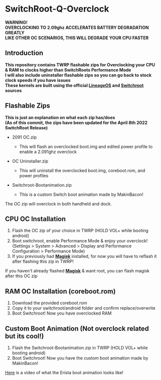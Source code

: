 # SwitchRoot-Q-Overclock
**WARNING!**<br />
**OVERCLOCKING TO 2.09ghz ACCELERATES BATTERY DEGRADATION GREATLY**<br />
**LIKE OTHER OC SCENARIOS, THIS WILL DEGRADE YOUR CPU FASTER**

## Introduction
**This repository contains TWRP flashable zips for Overclocking your CPU & RAM to clocks higher than SwitchRoots Performance Mode**<br />
**I will also include uninstaller flashable zips so you can go back to stock clock speeds if you have issues**<br />
**These kernels are built using the official [LineageOS](https://github.com/LineageOS/android) and [Switchroot](https://gitlab.com/switchroot/android) sources**

## Flashable Zips
**This is just an explanation on what each zip has/does**<br />
**(As of this commit, the zips have been updated for the April 8th 2022 SwitchRoot Release)**<br />

* 2091 OC.zip
    * This will flash an overclocked boot.img and edited power profile to enable a 2.091ghz overclock

* OC Uninstaller.zip
    * This will uninstall the overclocked boot.img, coreboot.rom, and power profiles

* Switchroot-Bootanimation.zip
    * This is a custom Switch boot animation made by MakinBacon!
    
The OC zip will overclock in both handheld and dock.

## CPU OC Installation
1. Flash the OC zip of your choice in TWRP (HOLD VOL+ while booting android)
2. Boot switchroot, enable Performance Mode & enjoy your overclock!
(Settings > System > Advanced > Display and Performance Configuration > Performance Mode)
3. If you previously had [**Magisk**](https://github.com/topjohnwu/Magisk/releases) installed, for now you will have to reflash it after flashing this zip in TWRP!

If you haven't already flashed [**Magisk**](https://github.com/topjohnwu/Magisk/releases) & want root, you can flash magisk after this OC zip

## RAM OC Installation (coreboot.rom)
1. Download the provided coreboot.rom
2. Copy it to your switchroot/android folder and confirm replace/overwrite
3. Boot Switchroot! Now you have overclocked RAM

## Custom Boot Animation (Not overclock related but its cool!)
1. Flash the Switchroot-Bootanimation.zip in TWRP (HOLD VOL+ while booting android)
2. Boot Switchroot! Now you have the custom boot animation made by MakinBacon!

[Here](https://cdn.discordapp.com/attachments/674462444583780362/1059150663365443584/Erista.mp4) is a video of what the Erista boot animation looks like!

